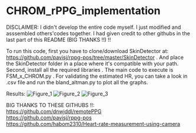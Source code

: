 # CHROM_rPPG_implementation

DISCLAIMER: I didn't develop the entire code myself. I just modified and asssembled others'codes together. I had given credit to other githubs in the last part of this README (BIG THANKS !!) !!

To run this code, first you have to clone/download SkinDetector at: https://github.com/pavisj/rppg-pos/tree/master/SkinDetector
. And place the SkinDetector folder in a place where it's compatible with your path. Second, install all the required libraries 
. The main code to execute is FSM_x_CHROM.py
. For validating the estimated HR, you can take a look in .csv file and run the bland_altman.py to plot all the graphs.

Results:
![Figure_1](https://user-images.githubusercontent.com/108513333/237021689-8b19b57d-9e29-42e5-a5d7-51d68463d091.png)
![Figure_2](https://user-images.githubusercontent.com/108513333/237021781-2010ba2e-95d9-4de2-8a3d-c6ba96d2d5e5.png)
![Figure_3](https://user-images.githubusercontent.com/108513333/237021816-72b471dc-6128-4b77-b65c-ec5437d705b0.png)


BIG THANKS TO THESE GITHUBS !!: <br>
https://github.com/dnwjddl/remotePPG <br>
https://github.com/pavisj/rppg-pos <br>
https://github.com/habom2310/Heart-rate-measurement-using-camera

